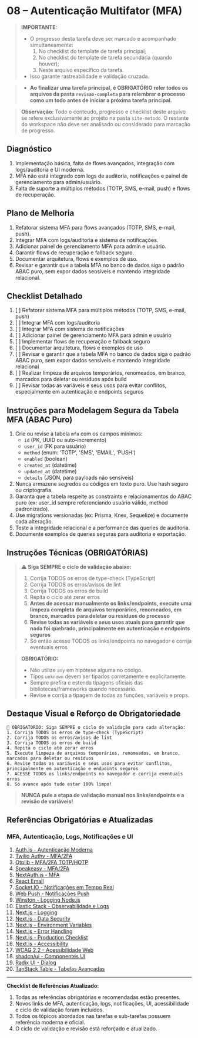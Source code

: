 # 08 – Autenticação Multifator (MFA)

> **IMPORTANTE:**
> - O progresso desta tarefa deve ser marcado e acompanhado simultaneamente:
>   1. No checklist do template de tarefa principal;
>   2. No checklist do template de tarefa secundária (quando houver);
>   3. Neste arquivo específico da tarefa.
> - Isso garante rastreabilidade e validação cruzada.

> - **Ao finalizar uma tarefa principal, é OBRIGATÓRIO reler todos os arquivos da pasta `revisao-completa` para relembrar o processo como um todo antes de iniciar a próxima tarefa principal.**

> **Observação:** Todo o conteúdo, progresso e checklist deste arquivo se refere exclusivamente ao projeto na pasta `site-metodo`. O restante do workspace não deve ser analisado ou considerado para marcação de progresso.

## Diagnóstico
1. Implementação básica, falta de flows avançados, integração com logs/auditoria e UI moderna.
2. MFA não está integrado com logs de auditoria, notificações e painel de gerenciamento para admin/usuário.
3. Falta de suporte a múltiplos métodos (TOTP, SMS, e-mail, push) e flows de recuperação.

## Plano de Melhoria
1. Refatorar sistema MFA para flows avançados (TOTP, SMS, e-mail, push).
2. Integrar MFA com logs/auditoria e sistema de notificações.
3. Adicionar painel de gerenciamento MFA para admin e usuário.
4. Garantir flows de recuperação e fallback seguro.
5. Documentar arquitetura, flows e exemplos de uso.
6. Revisar e garantir que a tabela MFA no banco de dados siga o padrão ABAC puro, sem expor dados sensíveis e mantendo integridade relacional.

## Checklist Detalhado
1. [ ] Refatorar sistema MFA para múltiplos métodos (TOTP, SMS, e-mail, push)
2. [ ] Integrar MFA com logs/auditoria
3. [ ] Integrar MFA com sistema de notificações
4. [ ] Adicionar painel de gerenciamento MFA para admin e usuário
5. [ ] Implementar flows de recuperação e fallback seguro
6. [ ] Documentar arquitetura, flows e exemplos de uso
7. [ ] Revisar e garantir que a tabela MFA no banco de dados siga o padrão ABAC puro, sem expor dados sensíveis e mantendo integridade relacional
8. [ ] Realizar limpeza de arquivos temporários, renomeados, em branco, marcados para deletar ou resíduos após build
9. [ ] Revisar todas as variáveis e seus usos para evitar conflitos, especialmente em autenticação e endpoints seguros
## Instruções para Modelagem Segura da Tabela MFA (ABAC Puro)

1. Crie ou revise a tabela `mfa` com os campos mínimos:
	- `id` (PK, UUID ou auto-incremento)
	- `user_id` (FK para usuário)
	- `method` (enum: 'TOTP', 'SMS', 'EMAIL', 'PUSH')
	- `enabled` (boolean)
	- `created_at` (datetime)
	- `updated_at` (datetime)
	- `details` (JSON, para payloads não sensíveis)
2. Nunca armazene segredos ou códigos em texto puro. Use hash seguro ou criptografia.
3. Garanta que a tabela respeite as constraints e relacionamentos do ABAC puro (ex: user_id sempre referenciando usuário válido, method padronizado).
4. Use migrations versionadas (ex: Prisma, Knex, Sequelize) e documente cada alteração.
5. Teste a integridade relacional e a performance das queries de auditoria.
6. Documente exemplos de queries seguras para auditoria e exportação.


## Instruções Técnicas (OBRIGATÓRIAS)

> **⚠️ Siga SEMPRE o ciclo de validação abaixo:**
> 1. Corrija TODOS os erros de type-check (TypeScript)
> 2. Corrija TODOS os erros/avisos de lint
> 3. Corrija TODOS os erros de build
> 4. Repita o ciclo até zerar erros
> 5. **Antes de acessar manualmente os links/endpoints, execute uma limpeza completa de arquivos temporários, renomeados, em branco, marcados para deletar ou resíduos do processo**
> 6. **Revise todas as variáveis e seus usos atuais para garantir que nada foi quebrado, principalmente em autenticação e endpoints seguros**
> 7. Só então acesse TODOS os links/endpoints no navegador e corrija eventuais erros

> **OBRIGATÓRIO:**
> - Não utilize `any` em hipótese alguma no código.
> - Tipos `unknown` devem ser tipados corretamente e explicitamente.
> - Sempre prefira e estenda tipagens oficiais das bibliotecas/frameworks quando necessário.
> - Revise e corrija a tipagem de todas as funções, variáveis e props.

## Destaque Visual e Reforço de Obrigatoriedade

```
🚨 OBRIGATÓRIO: Siga SEMPRE o ciclo de validação para cada alteração:
1. Corrija TODOS os erros de type-check (TypeScript)
2. Corrija TODOS os erros/avisos de lint
3. Corrija TODOS os erros de build
4. Repita o ciclo até zerar erros
5. Execute limpeza de arquivos temporários, renomeados, em branco, marcados para deletar ou resíduos
6. Revise todas as variáveis e seus usos para evitar conflitos, principalmente em autenticação e endpoints seguros
7. ACESSE TODOS os links/endpoints no navegador e corrija eventuais erros
8. Só avance após tudo estar 100% limpo!
```

> **NUNCA pule a etapa de validação manual nos links/endpoints e a revisão de variáveis!**

## Referências Obrigatórias e Atualizadas

### MFA, Autenticação, Logs, Notificações e UI
1. [Auth.js - Autenticação Moderna](https://authjs.dev/getting-started)
2. [Twilio Authy - MFA/2FA](https://www.twilio.com/docs/authy/api)
3. [Otplib - MFA/2FA TOTP/HOTP](https://www.npmjs.com/package/otplib)
4. [Speakeasy - MFA/2FA](https://www.npmjs.com/package/speakeasy)
5. [NextAuth.js - MFA](https://next-auth.js.org/providers/credentials)
6. [React Email](https://react.email/)
7. [Socket.IO - Notificações em Tempo Real](https://socket.io/docs/v4/)
8. [Web Push - Notificações Push](https://www.npmjs.com/package/web-push)
9. [Winston - Logging Node.js](https://www.npmjs.com/package/winston)
10. [Elastic Stack - Observabilidade e Logs](https://www.elastic.co/elastic-stack)
11. [Next.js - Logging](https://nextjs.org/docs/app/building-your-application/optimizing/logging)
12. [Next.js - Data Security](https://nextjs.org/docs/app/guides/data-security)
13. [Next.js - Environment Variables](https://nextjs.org/docs/app/guides/environment-variables)
14. [Next.js - Error Handling](https://nextjs.org/docs/app/getting-started/error-handling)
15. [Next.js - Production Checklist](https://nextjs.org/docs/app/guides/production-checklist)
16. [Next.js - Accessibility](https://nextjs.org/docs/architecture/accessibility)
17. [WCAG 2.2 - Acessibilidade Web](https://www.w3.org/WAI/standards-guidelines/wcag/)
18. [shadcn/ui - Componentes UI](https://ui.shadcn.com/docs/components)
19. [Radix UI - Dialog](https://www.radix-ui.com/primitives/components/dialog)
20. [TanStack Table - Tabelas Avançadas](https://tanstack.com/table/v8/docs/guide)

---

**Checklist de Referências Atualizado:**
1. Todas as referências obrigatórias e recomendadas estão presentes.
2. Novos links de MFA, autenticação, logs, notificações, UI, acessibilidade e ciclo de validação foram incluídos.
3. Todos os tópicos abordados nas tarefas e sub-tarefas possuem referência moderna e oficial.
4. O ciclo de validação e revisão está reforçado e atualizado.

